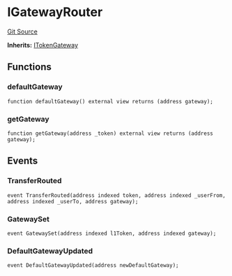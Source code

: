 # IGatewayRouter
[Git Source](https://github.com/G7DAO/protocol/blob/1e1f8f95881a2f3fd7dca8655f2c3270ce027c4e/contracts/interfaces/IGatewayRouter.sol)

**Inherits:**
[ITokenGateway](/contracts/interfaces/ITokenGateway.sol/interface.ITokenGateway.md)


## Functions
### defaultGateway


```solidity
function defaultGateway() external view returns (address gateway);
```

### getGateway


```solidity
function getGateway(address _token) external view returns (address gateway);
```

## Events
### TransferRouted

```solidity
event TransferRouted(address indexed token, address indexed _userFrom, address indexed _userTo, address gateway);
```

### GatewaySet

```solidity
event GatewaySet(address indexed l1Token, address indexed gateway);
```

### DefaultGatewayUpdated

```solidity
event DefaultGatewayUpdated(address newDefaultGateway);
```

